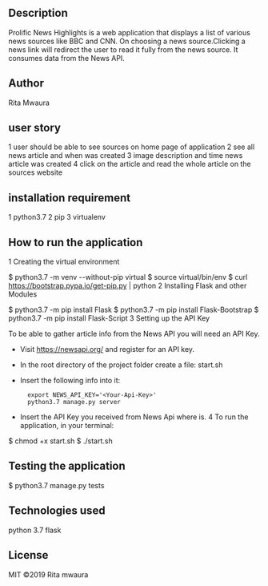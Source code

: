 ## Description
Prolific News Highlights is a web application that displays a list of various news sources like BBC and CNN. On choosing a news source.Clicking a news link will redirect the user to read it fully from the news source. It consumes data from the News API.

## Author
Rita  Mwaura
## user story
1 user should be able to see sources on home page of application
2 see all news article and when was created
3 image description  and time news article was created
4 click on the article and read  the whole article on the sources website
## installation requirement
1 python3.7
2 pip
3 virtualenv
## How to run the application 
1 Creating the virtual environment

  $ python3.7 -m venv --without-pip virtual
  $ source virtual/bin/env
  $ curl https://bootstrap.pypa.io/get-pip.py | python 
2 Installing Flask and other Modules

  $ python3.7 -m pip install Flask
  $ python3.7 -m pip install Flask-Bootstrap
  $ python3.7 -m pip install Flask-Script
3 Setting up the API Key

  To be able to gather article info from the News API you will need an API Key.
  
  * Visit https://newsapi.org/ and register for an API key.
  * In the root directory of the project folder create a file: start.sh
  * Insert the following info into it: 
  
          export NEWS_API_KEY='<Your-Api-Key>'
          python3.7 manage.py server
          
  * Insert the API Key you received from News Api where <Your-Api-Key> is.
4 To run the application, in your terminal:

  $ chmod +x start.sh
  $ ./start.sh
## Testing the application
$ python3.7 manage.py tests
## Technologies used 
python 3.7
flask
## License
MIT ©2019 Rita mwaura
